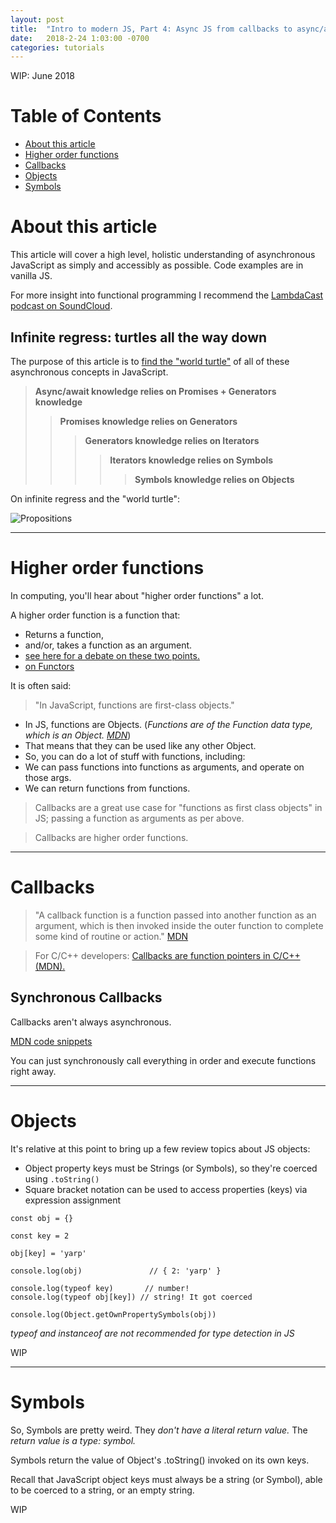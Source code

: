 ```yaml
---
layout: post
title:  "Intro to modern JS, Part 4: Async JS from callbacks to async/await"
date:   2018-2-24 1:03:00 -0700
categories: tutorials
---
```

WIP: June 2018

# Table of Contents

- [About this article](#about-this-article)
- [Higher order functions](#higher-order-functions)
- [Callbacks](#callbacks)
- [Objects](#objects)
- [Symbols](#symbols)

# About this article

This article will cover a high level, holistic understanding of asynchronous
JavaScript as simply and accessibly as possible. Code examples are in vanilla JS.

For more insight into functional programming I recommend the  [LambdaCast podcast on SoundCloud](https://soundcloud.com/lambda-cast).

## Infinite regress: turtles all the way down

The purpose of this article is to [find the "world turtle"](https://en.wikipedia.org/wiki/Turtles_all_the_way_down) of all of these asynchronous concepts in JavaScript.

> **Async/await knowledge relies on Promises + Generators knowledge**
>> **Promises knowledge relies on Generators**
>>> **Generators knowledge relies on Iterators**
>>>> **Iterators knowledge relies on Symbols**
>>>>> **Symbols knowledge relies on Objects**

On infinite regress and the "world turtle":

![Propositions](https://upload.wikimedia.org/wikipedia/commons/thumb/d/d4/Infinite_regress_en.svg/298px-Infinite_regress_en.svg.png)

------

# Higher order functions

In computing, you'll hear about "higher order functions" a lot.

A higher order function is a function that:
- Returns a function,
- and/or, takes a function as an argument.
- [see here for a debate on these two points.](https://en.wikipedia.org/wiki/Talk%3AHigher-order_function)
- [on Functors](https://en.wikipedia.org/wiki/Talk%3AHigher-order_function#Is_%22higher-order_function%22_synonymous_with_%22functor%22?)

It is often said:

>"In JavaScript, functions are first-class objects."

- In JS, functions are Objects. (*Functions are of the Function data type, which is an Object. [MDN](https://developer.mozilla.org/en-US/docs/Web/JavaScript/Reference/Functions)*)
- That means that they can be used like any other Object.
- So, you can do a lot of stuff with functions, including:
- We can pass functions into functions as arguments, and operate on those args.
- We can return functions from functions.

> Callbacks are a great use case for "functions as first class objects" in JS; passing a function as arguments as per above.

> Callbacks are higher order functions.

------

# Callbacks

> "A callback function is a function passed into another function as an argument, which is then invoked inside the outer function to complete some kind of routine or action." [MDN](https://developer.mozilla.org/en-US/docs/Glossary/Callback_function)

> For C/C++ developers: [Callbacks are function pointers in C/C++ (MDN).](https://developer.mozilla.org/en-US/docs/Mozilla/js-ctypes/Using_js-ctypes/Declaring_and_Using_Callbacks)

## Synchronous Callbacks

Callbacks aren't always asynchronous.

[MDN code snippets](https://developer.mozilla.org/en-US/docs/Glossary/Callback_function)

You can just synchronously call everything in order and execute functions right away.




------

# Objects

It's relative at this point to bring up a few review topics about JS objects:
- Object property keys must be Strings (or Symbols), so they're coerced using `.toString()`
- Square bracket notation can be used to access properties (keys) via expression assignment

```
const obj = {}

const key = 2

obj[key] = 'yarp'                 

console.log(obj)               // { 2: 'yarp' }

console.log(typeof key)       // number!
console.log(typeof obj[key]) // string! It got coerced

console.log(Object.getOwnPropertySymbols(obj))
```
*typeof and instanceof are not recommended for type detection in JS*

WIP

------

# Symbols

So, Symbols are pretty weird. They *don't have a literal return value.* The *return value is a type: symbol.*

Symbols return the value of Object's .toString() invoked on its own keys.

Recall that JavaScript object keys must always be a string (or Symbol), able to be coerced to a string, or an empty string.

WIP
